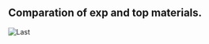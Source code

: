 ## Comparation of exp and top materials.                                
![Last](/Figures/top_exp.JPG "Last")
